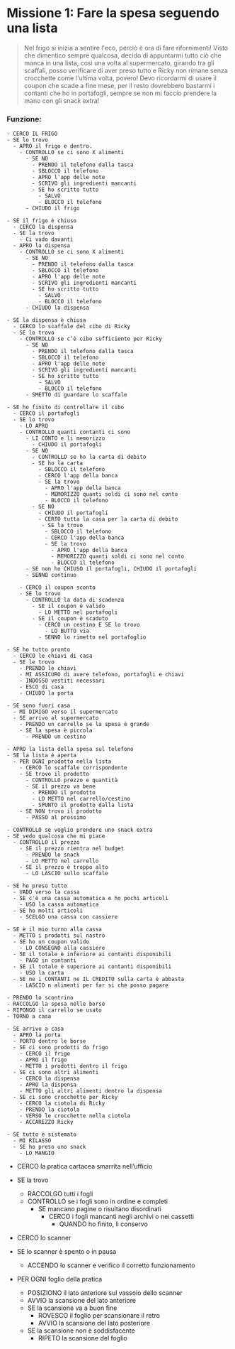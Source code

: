# Missione 1: Fare la spesa seguendo una lista
> Nel frigo si inizia a sentire l'eco, perciò è ora di fare rifornimenti!
Visto che dimentico sempre qualcosa, decido di appuntarmi tutto ciò che manca in una lista, così una volta al supermercato, girando tra gli scaffali, posso verificare di aver preso tutto e Ricky non rimane senza crocchette come l'ultima volta, povero! Devo ricordarmi di usare il coupon che scade a fine mese, per il resto dovrebbero bastarmi i contanti che ho in portafogli, sempre se non mi faccio prendere la mano con gli snack extra!

### Funzione:
```
- CERCO IL FRIGO
- SE lo trovo
  - APRO il frigo e dentro.
    - CONTROLLO se ci sono X alimenti
      - SE NO
        - PRENDO il telefono dalla tasca
        - SBLOCCO il telefono
        - APRO l'app delle note
        - SCRIVO gli ingredienti mancanti
        - SE ho scritto tutto
          - SALVO
          - BLOCCO il telefono
      - CHIUDO il frigo

- SE il frigo è chiuso 
  - CERCO la dispensa
  - SE la trovo
    - Ci vado davanti
  - APRO la dispensa
    - CONTROLLO se ci sono X alimenti
      - SE NO
        - PRENDO il telefono dalla tasca
        - SBLOCCO il telefono
        - APRO l'app delle note
        - SCRIVO gli ingredienti mancanti
        - SE ho scritto tutto
          - SALVO
          - BLOCCO il telefono
      - CHIUDO la dispensa

- SE la dispensa è chiusa
  - CERCO lo scaffale del cibo di Ricky
  - SE lo trovo
    - CONTROLLO se c’è cibo sufficiente per Ricky
      - SE NO
        - PRENDO il telefono dalla tasca
        - SBLOCCO il telefono
        - APRO l'app delle note
        - SCRIVO gli ingredienti mancanti
        - SE ho scritto tutto
          - SALVO
          - BLOCCO il telefono
      - SMETTO di guardare lo scaffale

- SE ho finito di controllare il cibo  
  - CERCO il portafogli  
  - SE lo trovo  
    - LO APRO  
    - CONTROLLO quanti contanti ci sono  
      - LI CONTO e li memorizzo  
        - CHIUDO il portafogli  
      - SE NO  
        - CONTROLLO se ho la carta di debito  
        - SE ho la carta  
          - SBLOCCO il telefono
          - CERCO l'app della banca
          - SE la trovo
            - APRO l'app della banca
            - MEMORIZZO quanti soldi ci sono nel conto
            - BLOCCO il telefono
        - SE NO  
          - CHIUDO il portafogli
          - CERTO tutta la casa per la carta di debito
           - SE la trovo
            - SBLOCCO il telefono
            - CERCO l'app della banca
            - SE la trovo
              - APRO l'app della banca
              - MEMORIZZO quanti soldi ci sono nel conto
              - BLOCCO il telefono
      - SE non ho CHIUSO il portafogli, CHIUDO il portafogli
      - SENNO continuo  

    - CERCO il coupon sconto  
    - SE lo trovo  
      - CONTROLLO la data di scadenza  
        - SE il coupon è valido  
          - LO METTO nel portafogli  
        - SE il coupon è scaduto 
          - CERCO un cestino E SE lo trovo 
            - LO BUTTO via
          - SENNO lo rimetto nel portafoglio

- SE ho tutto pronto  
  - CERCO le chiavi di casa  
  - SE le trovo  
    - PRENDO le chiavi  
    - MI ASSICURO di avere telefono, portafogli e chiavi  
    - INDOSSO vestiti necessari  
    - ESCO di casa  
    - CHIUDO la porta  

- SE sono fuori casa  
  - MI DIRIGO verso il supermercato  
  - SE arrivo al supermercato  
    - PRENDO un carrello se la spesa è grande  
    - SE la spesa è piccola  
      - PRENDO un cestino  

- APRO la lista della spesa sul telefono  
- SE la lista è aperta  
  - PER OGNI prodotto nella lista  
    - CERCO lo scaffale corrispondente  
    - SE trovo il prodotto  
      - CONTROLLO prezzo e quantità  
      - SE il prezzo va bene  
        - PRENDO il prodotto  
        - LO METTO nel carrello/cestino  
        - SPUNTO il prodotto dalla lista  
    - SE NON trovo il prodotto  
      - PASSO al prossimo  

- CONTROLLO se voglio prendere uno snack extra  
- SE vedo qualcosa che mi piace  
  - CONTROLLO il prezzo  
    - SE il prezzo rientra nel budget  
      - PRENDO lo snack  
      - LO METTO nel carrello  
    - SE il prezzo è troppo alto  
      - LO LASCIO sullo scaffale  

- SE ho preso tutto  
  - VADO verso la cassa  
  - SE c'è una cassa automatica e ho pochi articoli  
    - USO la cassa automatica  
  - SE ho molti articoli  
    - SCELGO una cassa con cassiere  

- SE è il mio turno alla cassa  
  - METTO i prodotti sul nastro  
  - SE ho un coupon valido  
    - LO CONSEGNO alla cassiere  
  - SE il totale è inferiore ai contanti disponibili  
    - PAGO in contanti  
  - SE il totale è superiore ai contanti disponibili  
    - USO la carta
  - SE ne i CONTANTI ne IL CREDITO sulla carta è abbasta
    - LASCIO n alimenti per far si che posso pagare  

- PRENDO lo scontrino  
- RACCOLGO la spesa nelle borse  
- RIPONGO il carrello se usato  
- TORNO a casa  

- SE arrivo a casa  
  - APRO la porta  
  - PORTO dentro le borse  
  - SE ci sono prodotti da frigo  
    - CERCO il frigo  
    - APRO il frigo  
    - METTO i prodotti dentro il frigo  
  - SE ci sono altri alimenti  
    - CERCO la dispensa  
    - APRO la dispensa  
    - METTO gli altri alimenti dentro la dispensa  
  - SE ci sono crocchette per Ricky  
    - CERCO la ciotola di Ricky  
    - PRENDO la ciotola  
    - VERSO le crocchette nella ciotola
    - ACCAREZZO Ricky

- SE tutto è sistemato  
  - MI RILASSO  
  - SE ho preso uno snack  
    - LO MANGIO
```

- CERCO la pratica cartacea smarrita nell’ufficio
- SE la trovo
  - RACCOLGO tutti i fogli
  - CONTROLLO se i fogli sono in ordine e completi
    - SE mancano pagine o risultano disordinati
      - CERCO i fogli mancanti negli archivi o nei cassetti
        - QUANDO ho finito, li conservo

- CERCO lo scanner
- SE lo scanner è spento o in pausa
  - ACCENDO lo scanner e verifico il corretto funzionamento
- PER OGNI foglio della pratica
  - POSIZIONO il lato anteriore sul vassoio dello scanner
  - AVVIO la scansione del lato anteriore
  - SE la scansione va a buon fine
    - ROVESCO il foglio per scansionare il retro
    - AVVIO la scansione del lato posteriore
  - SE la scansione non è soddisfacente
    - RIPETO la scansione del foglio